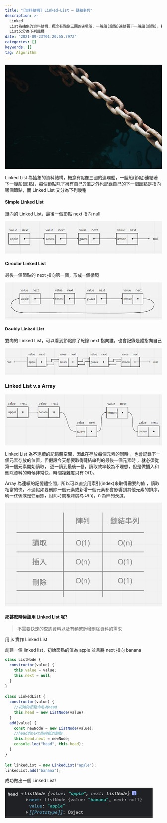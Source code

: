 ```yaml
---
title: "[資料結構] Linked-List — 鏈結串列"
description: >-
  Linked
  List為抽象的資料結構，概念有點像三國的連環船，一艘船(節點)連結著下一艘船(節點)，每個節點除了擁有自己的值之外也記錄自己的下一個節點是指向哪個節點，而Linked
  List又分為下列幾種
date: "2021-09-23T01:20:55.797Z"
categories: []
keywords: []
tag: Algorithm
---
```


![](/img/1__eRikGEeSOLnePbuPLLqGVQ.jpeg)

Linked List 為抽象的資料結構，概念有點像三國的連環船，一艘船(節點)連結著下一艘船(節點)，每個節點除了擁有自己的值之外也記錄自己的下一個節點是指向哪個節點，而 Linked List 又分為下列幾種

#### Simple Linked List

單向的 Linked List，最後一個節點 next 指向 null

![](/img/1__k9WR18gO2G0GmYKK9801Fg.png)

#### Circular Linked List

最後一個節點的 next 指向第一個，形成一個循環

![](/img/1__Em6pBmqRXYRYLEFX__5kKDw.png)

#### Doubly Linked List

雙向的 Linked List，可以看到節點除了紀錄 next 指向誰，也會記錄是誰指向自己

![](/img/1__VUn953uQ95__yVOKAhZklbw.png)

### Linked List v.s Array

![](/img/1__MTndArEXQzZ8tmgY34zj6Q.png)

Linked List 為不連續的記憶體空間，因此在存放每個元素的同時 ，也會記錄下一個元素存放的位置，但假設今天想要取得鏈結串列的最後一個元素時 ，就必須從第一個元素開始讀取， 逐一讀到最後一個，讀取效率較為不理想，但是做插入和刪除資料的時候非常快，時間複雜度只有 O(1)。

Array 為連續的記憶體空間，所以可以直接用索引(index)來取得需要的值 ，讀取相當的快，不過假如要刪除一個元素或新增一個元素都會影響到其他元素的排序，統一往後或是往前挪，因此時間複雜度為 O(n)，n 為陣列長度。

![](/img/1__nfaJvAKQnyPloIDktUGJAg.png)

#### 那甚麼時候該用 Linked List 呢?

> 不需要快速的查詢資料以及有頻繁新增刪除資料的需求

用 js 實作 Linked List

創建一個 linked list，初始節點的值為 apple 並且將 next 指向 banana

```javascript
class ListNode {
  constructor(value) {
    this.value = value;
    this.next = null;
  }
}

class LinkedList {
  constructor(value) {
    //初始的節點命名為head
    this.head = new ListNode(value);
  }
  add(value) {
    const newNode = new ListNode(value);
    //head的next指向新的節點
    this.head.next = newNode;
    console.log("head", this.head);
  }
}

let linkedList = new LinkedList("apple");
linkedList.add("banana");
```

成功做出一個 Linked List!

![](/img/1__BVvH0YEdnSq1sswMZVpN5g.png)
